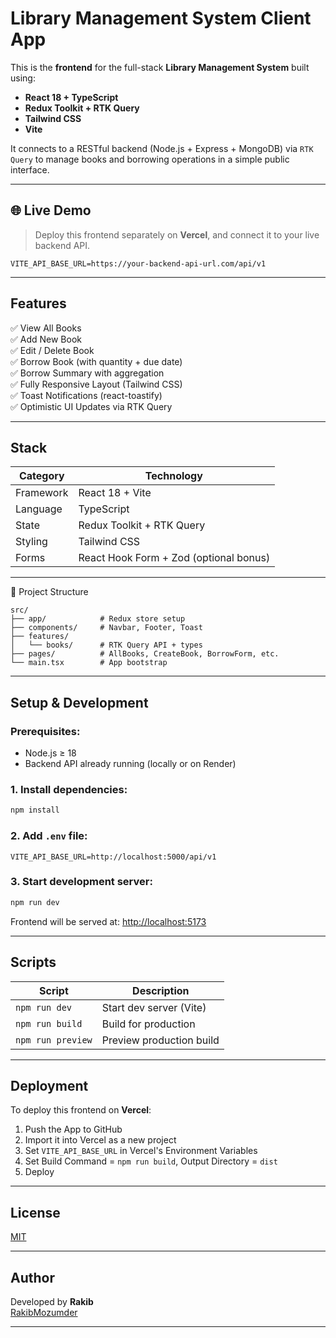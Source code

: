 # Library Management System Client App

This is the **frontend** for the full-stack **Library Management System** built using:

- **React 18 + TypeScript**
- **Redux Toolkit + RTK Query**
- **Tailwind CSS**
- **Vite**

It connects to a RESTful backend (Node.js + Express + MongoDB) via `RTK Query` to manage books and borrowing operations in a simple public interface.

---

## 🌐 Live Demo

> Deploy this frontend separately on **Vercel**, and connect it to your live backend API.

```env
VITE_API_BASE_URL=https://your-backend-api-url.com/api/v1
```

---

## Features

✅ View All Books\
✅ Add New Book\
✅ Edit / Delete Book\
✅ Borrow Book (with quantity + due date)\
✅ Borrow Summary with aggregation\
✅ Fully Responsive Layout (Tailwind CSS)\
✅ Toast Notifications (react-toastify)\
✅ Optimistic UI Updates via RTK Query

---

## Stack

| Category  | Technology                             |
| --------- | -------------------------------------- |
| Framework | React 18 + Vite                        |
| Language  | TypeScript                             |
| State     | Redux Toolkit + RTK Query              |
| Styling   | Tailwind CSS                           |
| Forms     | React Hook Form + Zod (optional bonus) |

---

🧩 Project Structure

```
src/
├── app/            # Redux store setup
├── components/     # Navbar, Footer, Toast
├── features/
│   └── books/      # RTK Query API + types
├── pages/          # AllBooks, CreateBook, BorrowForm, etc.
└── main.tsx        # App bootstrap
```

---

## Setup & Development

### Prerequisites:

- Node.js ≥ 18
- Backend API already running (locally or on Render)

### 1. Install dependencies:

```bash
npm install
```

### 2. Add `.env` file:

```env
VITE_API_BASE_URL=http://localhost:5000/api/v1
```

### 3. Start development server:

```bash
npm run dev
```

Frontend will be served at: [http://localhost:5173](http://localhost:5173)

---

## Scripts

| Script            | Description              |
| ----------------- | ------------------------ |
| `npm run dev`     | Start dev server (Vite)  |
| `npm run build`   | Build for production     |
| `npm run preview` | Preview production build |

---

## Deployment

To deploy this frontend on **Vercel**:

1. Push the App to GitHub
2. Import it into Vercel as a new project
3. Set `VITE_API_BASE_URL` in Vercel's Environment Variables
4. Set Build Command = `npm run build`, Output Directory = `dist`
5. Deploy

---

## License

[MIT](../LICENSE)

---

## Author

Developed by **Rakib**\
[RakibMozumder](https://github.com/RakibMozumder)

---
